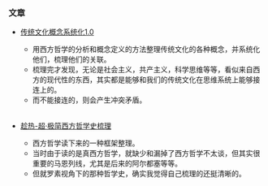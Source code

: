 ### 文章

* [传统文化概念系统化1.0](https://www.bilibili.com/read/cv17282826)
  * 用西方哲学的分析和概念定义的方法整理传统文化的各种概念，并系统化他们，梳理他们的关联。
  * 梳理完才发现，无论是社会主义，共产主义，科学思维等等，看似来自西方的现代性的东西，其实都是能够和我们的传统文化在思维系统上能够接连上的。
  * 而不能接连的，则会产生冲突矛盾。
<br/><br/>

* [趁热-超·极简西方哲学史梳理](https://www.douban.com/note/609014973/?_i=7169539bzRzHOc)
  * 西方哲学读下来的一种框架整理。
  * 当时由于读的是真西方哲学，就缺少和漏掉了西方哲学不太谈，但其实很重要的马恩列线，尤其是后来的阿尔都塞等等。
  * 但就罗素视角下的那种哲学史，确实我觉得自己梳理的还挺清晰的。